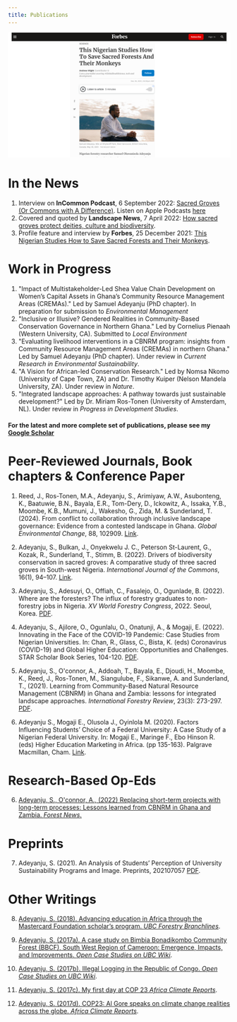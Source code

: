 ```yaml
---
title: Publications
---                     
```


![Samuel](images/presentation1.png)

# In the News
1. Interview on **InCommon Podcast**, 6 September 2022: <a href="https://www.incommonpodcast.org/podcast/ijc7-sacred-groves-or-commons-with-a-difference-with-samuel-adeyanju/" target="_blank">Sacred Groves (Or Commons with A Difference)</a>. Listen on Apple Podcasts <a href="https://podcasts.apple.com/nz/podcast/ijc-7-sacred-groves-or-commons-with-a-difference/id1462181036?i=1000578560502" target="_blank">here</a>
2. Covered and quoted by **Landscape News**, 7 April 2022: <a href="https://thinklandscape.globallandscapesforum.org/56714/how-sacred-groves-protect-deities-culture-and-biodiversity/" target="_blank">How sacred groves protect deities, culture and biodiversity</a>.
3. Profile feature and interview by **Forbes**, 25 December 2021: <a href="https://www.forbes.com/sites/andrewwight/2021/12/25/this-nigerian-studies-how-to-save-sacred-forests-and-their-monkeys/?sh=6967be3839c7=" target="_blank">This Nigerian Studies How to Save Sacred Forests and Their Monkeys</a>.

# Work in Progress
1. "Impact of Multistakeholder-Led Shea Value Chain Development on Women’s Capital Assets in Ghana’s Community Resource Management Areas (CREMAs)." Led by Samuel Adeyanju (PhD chapter). In preparation for submission to *Environmental Management*
2. "Inclusive or Illusive? Gendered Realities in Community-Based Conservation Governance in Northern Ghana." Led by Cornelius Pienaah (Western University, CA). Submitted to *Local Environment*
3. "Evaluating livelihood interventions in a CBNRM program: insights from Community Resource Management Areas (CREMAs) in northern Ghana." Led by Samuel Adeyanju (PhD chapter). Under review in *Current Research in Environmental Sustainability*.
4. "A Vision for African-led Conservation Research." Led by Nomsa Nkomo (University of Cape Town, ZA) and Dr. Timothy Kuiper (Nelson Mandela University, ZA). Under review in *Nature*.
5. "Integrated landscape approaches: A pathway towards just sustainable development?" Led by Dr. Miriam Ros-Tonen (University of Amsterdam, NL). Under review in *Progress in Development Studies*.

<h4> For the latest and more complete set of publications, please see my <a href="https://scholar.google.com/citations?user=DJ1LbLUAAAAJ&hl=en&inst=17001591832933267808=" target="blank"> Google Scholar</a> </h4>

# Peer-Reviewed Journals, Book chapters & Conference Paper


1. Reed, J., Ros-Tonen, M.A., Adeyanju, S., Arimiyaw, A.W., Asubonteng, K., Baatuwie, B.N., Bayala, E.R., Tom-Dery, D., Ickowitz, A., Issaka, Y.B., Moombe, K.B., Mumuni, J., Wakesho, G., Zida, M. & Sunderland, T. (2024). From conflict to collaboration through inclusive landscape governance: Evidence from a contested landscape in Ghana. *Global Environmental Change*, 88, 102909.  <a href="https://doi.org/10.1016/j.gloenvcha.2024.102909" target="blank">Link</a>.
   
3. Adeyanju, S., Bulkan, J., Onyekwelu J. C., Peterson St-Laurent, G., Kozak, R., Sunderland, T., Stimm, B. (2022). Drivers of biodiversity conservation in sacred groves: A comparative study of three sacred groves in South-west Nigeria. *International Journal of the Commons*, 16(1), 94–107. <a href="http://doi.org/10.5334/ijc.1143" target="blank">Link</a>.


4. Adeyanju, S., Adesuyi, O., Offiah, C., Fasalejo, O., Ogunlade, B. (2022). Where are the foresters? The influx of forestry graduates to non-forestry jobs in Nigeria. *XV World Forestry Congress*, 2022. Seoul, Korea. <a href="https://www.researchgate.net/publication/360194133_Where_are_the_foresters_The_influx_of_forestry_graduates_to_non-forestry_jobs_in_Nigeria=" target="blank">PDF</a>.

  5. Adeyanju, S., Ajilore, O., Ogunlalu, O., Onatunji, A., & Mogaji, E. (2022). Innovating in the Face of the COVID-19 Pandemic: Case Studies from Nigerian Universities. In: Chan, R., Glass, C., Bista, K. (eds) Coronavirus (COVID-19) and Global Higher Education: Opportunities and Challenges. STAR Scholar Book Series, 104-120. <a href="https://ojed.org/cies/article/view/2823/1567" target="blank">PDF</a>.
  
6. Adeyanju, S., O'connor, A., Addoah, T., Bayala, E., Djoudi, H., Moombe, K., Reed, J., Ros-Tonen, M., Siangulube, F., Sikanwe, A. and Sunderland, T., (2021). Learning from Community-Based Natural Resource Management (CBNRM) in Ghana and Zambia: lessons for integrated landscape approaches. *International Forestry Review*, 23(3): 273-297. <a href="https://www.ingentaconnect.com/contentone/cfa/ifr/2021/00000023/00000003/art00002?" target="blank">PDF</a>.
  
7. Adeyanju S., Mogaji E., Olusola J., Oyinlola M. (2020). Factors Influencing Students’ Choice of a Federal University: A Case Study of a Nigerian Federal University. In: Mogaji E., Maringe F., Ebo Hinson R. (eds) Higher Education Marketing in Africa. (pp 135-163). Palgrave Macmillan, Cham. <a href="https://link.springer.com/chapter/10.1007/978-3-030-39379-3_6" target="blank">Link</a>.
  
# Research-Based Op-Eds
  
6. <a href="https://forestsnews.cifor.org/76005/replacing-short-term-projects-with-long-term-processes?fnl=" target="_blank">Adeyanju, S., O'connor, A., (2022) Replacing short-term projects with long-term processes: Lessons learned from CBNRM in Ghana and Zambia. *Forest News*.</a>
  
# Preprints
7. Adeyanju, S. (2021). An Analysis of Students’ Perception of University Sustainability Programs and Image. Preprints, 202107057 <a href="https://www.researchgate.net/profile/Samuel-Adeyanju/publication/353484783_An_Analysis_of_Students'_Perception_of_University_Sustainability_Programs_and_Image/links/6109a618169a1a0103dadc7a/An-Analysis-of-Students-Perception-of-University-Sustainability-Programs-and-Image.pdf=" target="blank">PDF</a>.
  
# Other Writings
8. <a href="https://issuu.com/ubcforestry/docs/bl_29.4/6=" target="_blank">Adeyanju, S. (2018). Advancing education in Africa through the Mastercard Foundation scholar’s program. *UBC Forestry Branchlines*</a>. 
  
9. <a href="https://wiki.ubc.ca/Documentation:Open_Case_Studies/FRST522/A_case_study_on_Bimbia_Bonadikombo_Community_Forest_(BBCF),_South_West_Region_of_Cameroon:_Emergence,_Impacts,_and_Improvements=" target="_blank">Adeyanju, S. (2017a). A case study on Bimbia Bonadikombo Community Forest (BBCF), South West Region of Cameroon: Emergence, Impacts, and Improvements. *Open Case Studies on UBC Wiki*</a>.
  
10. <a href="https://wiki.ubc.ca/Documentation:Open_Case_Studies/FRST522/Illegal_logging_in_the_Republic_of_Congo=" target="_blank">Adeyanju, S. (2017b). Illegal Logging in the Republic of Congo. *Open Case Studies on UBC Wiki*</a>. 
  
11. <a href="https://africaclimatereports.org/2017/11/my-first-day-at-cop-23/=" target="_blank">Adeyanju, S. (2017c). My first day at COP 23 *Africa Climate Reports*</a>.
  
12. <a href="https://africaclimatereports.org/2017/11/al-gore-speaks-on-climate-change-realities-across-the-globe-at-cop23/=" target="_blank">Adeyanju, S. (2017d). COP23: Al Gore speaks on climate change realities across the globe. *Africa Climate Reports*</a>.


